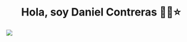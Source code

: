 <div align="center">
<h1 align="center">Hola, soy Daniel Contreras ✌🏻⭐</h1>
</div>
<img src="https://daccontreras.github.io/assets/img/fondo-daniel-dev.png">
